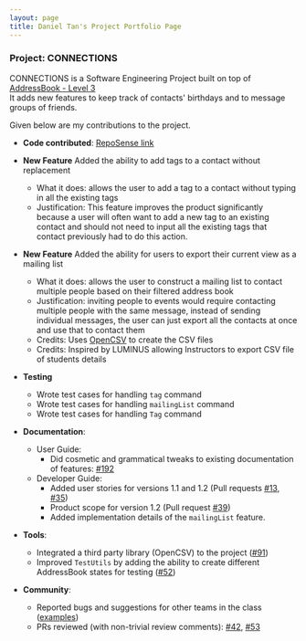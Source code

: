 ```yaml
---
layout: page
title: Daniel Tan's Project Portfolio Page
---
```


### Project: CONNECTIONS

CONNECTIONS is a Software Engineering Project built on top of [AddressBook - Level 3](https://se-education.org/addressbook-level3/)  
It adds new features to keep track of contacts' birthdays and to message groups of friends.


Given below are my contributions to the project.

* **Code contributed**: [RepoSense link](https://nus-cs2103-ay2122s1.github.io/tp-dashboard/?search=&sort=groupTitle&sortWithin=title&timeframe=commit&mergegroup=&groupSelect=groupByRepos&breakdown=true&checkedFileTypes=docs~functional-code~test-code~other&since=2021-09-17&tabOpen=true&tabType=authorship&zFR=false&tabAuthor=cookiedan42&tabRepo=AY2122S1-CS2103-F09-4%2Ftp%5Bmaster%5D&authorshipIsMergeGroup=false&authorshipFileTypes=docs~functional-code~test-code&authorshipIsBinaryFileTypeChecked=false)

* **New Feature** Added the ability to add tags to a contact without replacement
  * What it does: allows the user to add a tag to a contact without typing in all the existing tags
  * Justification: This feature improves the product significantly because a user will often want to add a new tag to an existing contact and should not need to input all the existing tags that contact previously had to do this action.

* **New Feature** Added the ability for users to export their current view as a mailing list
  * What it does: allows the user to construct a mailing list to contact multiple people based on their filtered address book
  * Justification: inviting people to events would require contacting multiple people with the same message, instead of sending individual messages, the user can just export all the contacts at once and use that to contact them
  * Credits: Uses [OpenCSV](http://opencsv.sourceforge.net/) to create the CSV files
  * Credits: Inspired by LUMINUS allowing Instructors to export CSV file of students details
  
* **Testing**
  * Wrote test cases for handling `tag` command
  * Wrote test cases for handling `mailingList` command
  * Wrote test cases for handling `Tag` command

* **Documentation**:
  * User Guide:
    * Did cosmetic and grammatical tweaks to existing documentation of features: [\#192]()
  * Developer Guide:
    * Added user stories for versions 1.1 and 1.2 (Pull requests [\#13](), [\#35]())
    * Product scope for version 1.2 (Pull request [#39]())
    * Added implementation details of the `mailingList` feature.

* **Tools**:
  * Integrated a third party library (OpenCSV) to the project ([\#91]())
  * Improved `TestUtils` by adding the ability to create different AddressBook states for testing ([\#52]())
  
* **Community**:
  * Reported bugs and suggestions for other teams in the class ([examples](https://github.com/cookiedan42/ped/issues))
  * PRs reviewed (with non-trivial review comments): [\#42](), [\#53]()